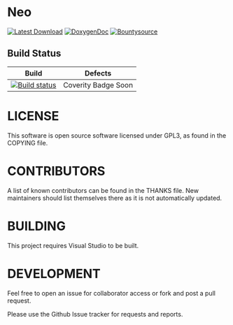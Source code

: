 # Neo

[![Latest Download](https://img.shields.io/badge/Latest-Download-blue.svg)](https://ci.appveyor.com/api/projects/majorcyto/neo-xc5d9/artifacts/Neo.zip) [![DoxygenDoc](https://img.shields.io/badge/Docs-Doxygen-red.svg)](http://neodocs.wowdev.info/)
[![Bountysource](https://www.bountysource.com/badge/tracker?tracker_id=44433103)](https://www.bountysource.com/trackers/44433103-wowdevtools-neo?utm_source=44433103&utm_medium=shield&utm_campaign=TRACKER_BADGE)

## Build Status

Build | Defects
:------------: | :------------:
[![Build status](https://ci.appveyor.com/api/projects/status/ajwv5y0bx7cn1801/branch/master?svg=true)](https://ci.appveyor.com/project/majorcyto/neo-xc5d9/branch/master) | Coverity Badge Soon


# LICENSE #
This software is open source software licensed under GPL3, as found in
the COPYING file.

# CONTRIBUTORS #
A list of known contributors can be found in the THANKS
file. New maintainers should list themselves there as it is not
automatically updated.

# BUILDING #
This project requires Visual Studio to be built.

# DEVELOPMENT #
Feel free to open an issue for collaborator access or
fork and post a pull request.

Please use the Github Issue tracker for requests and reports.